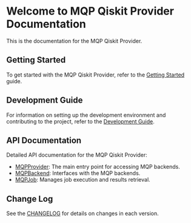 # Welcome to MQP Qiskit Provider Documentation

This is the documentation for the MQP Qiskit Provider.

## Getting Started

To get started with the MQP Qiskit Provider, refer to the [Getting Started](user_guide/getting_started.md) guide.

## Development Guide

For information on setting up the development environment and contributing to the project, refer to the [Development Guide](user_guide/development_guide.md).

## API Documentation

Detailed API documentation for the MQP Qiskit Provider:

- [MQPProvider](api/mqp_provider.md): The main entry point for accessing MQP backends.
- [MQPBackend](api/mqp_backend.md): Interfaces with the MQP backends.
- [MQPJob](api/mqp_job.md): Manages job execution and results retrieval.

## Change Log

See the [CHANGELOG](CHANGELOG.md) for details on changes in each version.

